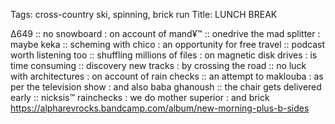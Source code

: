 Tags: cross-country ski, spinning, brick run 
Title: LUNCH BREAK
  
∆649 :: no snowboard : on account of mand¥™ :: onedrive the mad splitter : maybe keka :: scheming with chico : an opportunity for free travel :: podcast worth listening too :: shuffling millions of files : on magnetic disk drives : is time consuming :: discovery new tracks : by crossing the road :: no luck with architectures : on account of rain checks :: an attempt to maklouba : as per the television show : and also baba ghanoush :: the chair gets delivered early :: nicksis™ rainchecks : we do mother superior : and brick  
<https://alpharevrocks.bandcamp.com/album/new-morning-plus-b-sides>